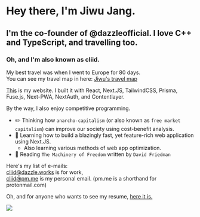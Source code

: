 # Hey there, I'm Jiwu Jang.
## I'm the co-founder of @dazzleofficial. I love C++ and TypeScript, and travelling too.
### Oh, and I'm also known as cliid.

My best travel was when I went to Europe for 80 days. <br />
You can see my travel map in here: [Jiwu's travel map](https://www.google.com/maps/d/viewer?mid=1hRaSvquUyw5424PjryJYQZiRjyv8ORwe&usp=sharing)

[This](https://cliid.dev) is my website.
I built it with React, Next.JS, TailwindCSS, Prisma, Fuse.js, Next-PWA, NextAuth, and Contentlayer.

By the way, I also enjoy competitive programming.

- ✏️️ Thinking how `anarcho-capitalism` (or also known as `free market capitalism`) can improve our society using cost-benefit analysis.
- 🌱 Learning how to build a blazingly fast, yet feature-rich web application using Next.JS.
  - Also learning various methods of web app optimization.
- 📖 Reading `The Machinery of Freedom` written by `David Friedman`

Here's my list of e-mails: <br />
[cliid@dazzle.works](mailto:cliid@dazzle.works) is for work,<br />
[cliid@pm.me](mailto:cliid@pm.me) is my personal email. (pm.me is a shorthand for protonmail.com)

Oh, and for anyone who wants to see my resume, [here it is.](resume.md)

![](https://komarev.com/ghpvc/?username=cliid&color=blueviolet)
